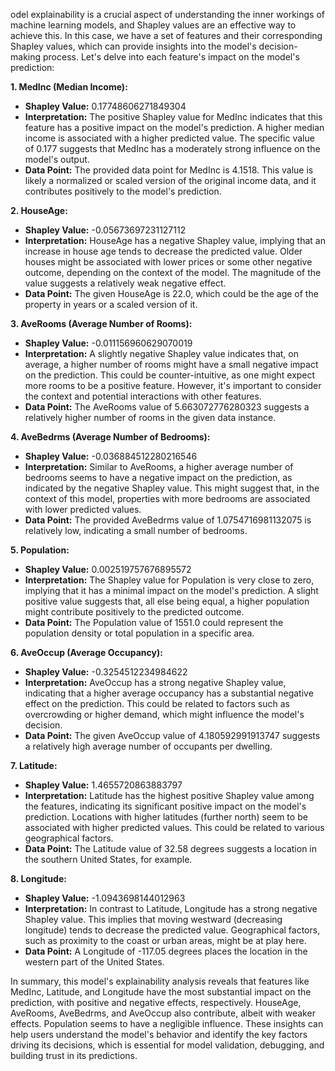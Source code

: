 odel explainability is a crucial aspect of understanding the inner workings of machine learning models, and Shapley values are an effective way to achieve this. In this case, we have a set of features and their corresponding Shapley values, which can provide insights into the model's decision-making process. Let's delve into each feature's impact on the model's prediction:

**1. MedInc (Median Income):**
   - **Shapley Value:** 0.17748606271849304
   - **Interpretation:** The positive Shapley value for MedInc indicates that this feature has a positive impact on the model's prediction. A higher median income is associated with a higher predicted value. The specific value of 0.177 suggests that MedInc has a moderately strong influence on the model's output.
   - **Data Point:** The provided data point for MedInc is 4.1518. This value is likely a normalized or scaled version of the original income data, and it contributes positively to the model's prediction.

**2. HouseAge:**
   - **Shapley Value:** -0.05673697231127112
   - **Interpretation:** HouseAge has a negative Shapley value, implying that an increase in house age tends to decrease the predicted value. Older houses might be associated with lower prices or some other negative outcome, depending on the context of the model. The magnitude of the value suggests a relatively weak negative effect.
   - **Data Point:** The given HouseAge is 22.0, which could be the age of the property in years or a scaled version of it.

**3. AveRooms (Average Number of Rooms):**
   - **Shapley Value:** -0.011156960629070019
   - **Interpretation:** A slightly negative Shapley value indicates that, on average, a higher number of rooms might have a small negative impact on the prediction. This could be counter-intuitive, as one might expect more rooms to be a positive feature. However, it's important to consider the context and potential interactions with other features.
   - **Data Point:** The AveRooms value of 5.663072776280323 suggests a relatively higher number of rooms in the given data instance.

**4. AveBedrms (Average Number of Bedrooms):**
   - **Shapley Value:** -0.036884512280216546
   - **Interpretation:** Similar to AveRooms, a higher average number of bedrooms seems to have a negative impact on the prediction, as indicated by the negative Shapley value. This might suggest that, in the context of this model, properties with more bedrooms are associated with lower predicted values.
   - **Data Point:** The provided AveBedrms value of 1.0754716981132075 is relatively low, indicating a small number of bedrooms.

**5. Population:**
   - **Shapley Value:** 0.002519757676895572
   - **Interpretation:** The Shapley value for Population is very close to zero, implying that it has a minimal impact on the model's prediction. A slight positive value suggests that, all else being equal, a higher population might contribute positively to the predicted outcome.
   - **Data Point:** The Population value of 1551.0 could represent the population density or total population in a specific area.

**6. AveOccup (Average Occupancy):**
   - **Shapley Value:** -0.3254512234984622
   - **Interpretation:** AveOccup has a strong negative Shapley value, indicating that a higher average occupancy has a substantial negative effect on the prediction. This could be related to factors such as overcrowding or higher demand, which might influence the model's decision.
   - **Data Point:** The given AveOccup value of 4.180592991913747 suggests a relatively high average number of occupants per dwelling.

**7. Latitude:**
   - **Shapley Value:** 1.4655720863883797
   - **Interpretation:** Latitude has the highest positive Shapley value among the features, indicating its significant positive impact on the model's prediction. Locations with higher latitudes (further north) seem to be associated with higher predicted values. This could be related to various geographical factors.
   - **Data Point:** The Latitude value of 32.58 degrees suggests a location in the southern United States, for example.

**8. Longitude:**
   - **Shapley Value:** -1.0943698144012963
   - **Interpretation:** In contrast to Latitude, Longitude has a strong negative Shapley value. This implies that moving westward (decreasing longitude) tends to decrease the predicted value. Geographical factors, such as proximity to the coast or urban areas, might be at play here.
   - **Data Point:** A Longitude of -117.05 degrees places the location in the western part of the United States.

In summary, this model's explainability analysis reveals that features like MedInc, Latitude, and Longitude have the most substantial impact on the prediction, with positive and negative effects, respectively. HouseAge, AveRooms, AveBedrms, and AveOccup also contribute, albeit with weaker effects. Population seems to have a negligible influence. These insights can help users understand the model's behavior and identify the key factors driving its decisions, which is essential for model validation, debugging, and building trust in its predictions.